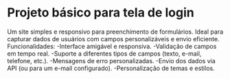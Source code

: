 # Projeto básico para tela de login
Um site simples e responsivo para preenchimento de formulários. Ideal para capturar dados de usuários com campos personalizáveis e envio eficiente.
Funcionalidades:
  -Interface amigável e responsiva.
  -Validação de campos em tempo real.
  -Suporte a diferentes tipos de campos (texto, e-mail, telefone, etc.).
  -Mensagens de erro personalizadas.
  -Envio dos dados via API (ou para um e-mail configurado).
  -Personalização de temas e estilos.
